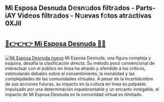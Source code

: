 ## Mi Esposa Desnuda D𝚎sn𝚞dos filtr𝚊dos - Parts-iAY Vid𝚎os filtr𝚊dos - N𝚞evas f𝚘tos atr𝚊ctivas 0XJiI

# <h2><a href="http://mb0mv14.tromn.icu/?c=Mi+Esposa+Desnuda">🔗👉👉👉 Mi Esposa Desnuda 🔗🔗</a></h2>

[![Mi Esposa Desnuda nuevo](https://i.imgur.com/pEAQMta.gif)](http://mb0mv14.tromn.icu/?c=Mi+Esposa+Desnuda)
Mi Esposa Desnuda, una figura compleja y esquiva, desafía la clasificación directa. Su método poco convencional de interactuar con el público en línea ha atraído y ofendido a los críticos, estimulando debates sobre el consentimiento, la moralidad y las complejidades de las comunidades virtuales. A pesar de la incertidumbre de sus acciones futuras, su impacto en la cultura en línea es palpable. Impulsado por una determinación inquebrantable y un encanto innegable, el impacto de Mi Esposa Desnuda en la comunidad virtual es ilimitado.
